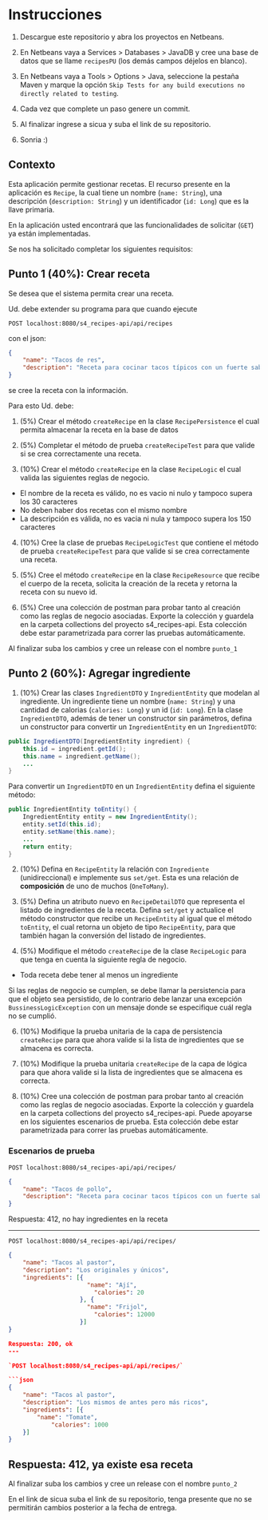# Instrucciones

1. Descargue este repositorio y abra los proyectos en Netbeans.

2. En Netbeans vaya a Services > Databases > JavaDB y cree una base de datos que se llame `recipesPU` (los demás campos déjelos en blanco).

3. En Netbeans vaya a Tools > Options > Java, seleccione la pestaña Maven y marque la opción `Skip Tests for any build executions no directly related to testing`.

4. Cada vez que complete un paso genere un commit.

6. Al finalizar ingrese a sicua y suba el link de su repositorio.

7. Sonria :)

## Contexto

Esta aplicación permite gestionar recetas. El recurso presente en la aplicación es `Recipe`, la cual tiene un nombre (`name: String`), una descripción (`description: String`) y un identificador (`id: Long`) que es la llave primaria.

En la aplicación usted encontrará que las funcionalidades de solicitar (`GET`) ya están implementadas.

Se nos ha solicitado completar los siguientes requisitos:

## Punto 1 (40%): Crear receta
Se desea que el sistema permita crear una receta.

Ud. debe extender su programa para que cuando ejecute

```POST localhost:8080/s4_recipes-api/api/recipes```

con el json:

```json
{
    "name": "Tacos de res",
    "description": "Receta para cocinar tacos típicos con un fuerte sabor picante"
}
```

se cree la receta con la información.

Para esto Ud. debe:

1. (5%) Crear el método `createRecipe` en la clase `RecipePersistence` el cual permita almacenar la receta en la base de datos

2. (5%) Completar el método de prueba `createRecipeTest` para que valide si se crea correctamente una receta.

3. (10%) Crear el método `createRecipe` en la clase `RecipeLogic` el cual valida las siguientes reglas de negocio.
  * El nombre de la receta es válido, no es vacio ni nulo y tampoco supera los 30 caracteres
  * No deben haber dos recetas con el mismo nombre
  * La descripción es válida, no es vacia ni nula y tampoco supera los 150 caracteres

4. (10%) Cree la clase de pruebas `RecipeLogicTest` que contiene el método de prueba `createRecipeTest` para que valide si se crea correctamente una receta.

5. (5%) Cree el método `createRecipe` en la clase `RecipeResource` que recibe el cuerpo de la receta, solicita la creación de la receta y retorna la receta con su nuevo id.

6. (5%) Cree una colección de postman para probar tanto al creación como las reglas de negocio asociadas. Exporte la colección y guardela en la carpeta collections del proyecto s4_recipes-api. Esta colección debe estar parametrizada para correr las pruebas automáticamente.

Al finalizar suba los cambios y cree un release con el nombre `punto_1`

## Punto 2 (60%): Agregar ingrediente

1. (10%) Crear las clases `IngredientDTO` y `IngredientEntity` que modelan al ingrediente. Un ingrediente tiene un nombre (`name: String`) y una cantidad de calorias (`calories: Long`) y un id (`id: Long`). En la clase `IngredientDTO`, además de tener un constructor sin parámetros, defina un constructor para convertir un `IngredientEntity` en un `IngredientDTO`:

```java
public IngredientDTO(IngredientEntity ingredient) {
    this.id = ingredient.getId();
    this.name = ingredient.getName();
    ...
}
```

Para convertir un `IngredientDTO` en un `IngredientEntity` defina el siguiente método:

```java
public IngredientEntity toEntity() {
    IngredientEntity entity = new IngredientEntity();
    entity.setId(this.id);
    entity.setName(this.name);   
    ...		
    return entity;
}
```
2. (10%) Defina en `RecipeEntity` la relación con `Ingrediente` (unidireccional) e implemente sus `set/get`. Esta es una relación de **composición** de uno de muchos (`OneToMany`).

3. (5%) Defina un atributo nuevo en `RecipeDetailDTO` que representa el listado de ingredientes de la receta. Defina `set/get` y actualice el método constructor que recibe un `RecipeEntity` al igual que el método `toEntity`, el cual retorna un objeto de tipo `RecipeEntity`, para que también hagan la conversión del listado de ingredientes.

4. (5%) Modifique el método `createRecipe` de la clase `RecipeLogic` para que tenga en cuenta la siguiente regla de negocio.
- Toda receta debe tener al menos un ingrediente

Si las reglas de negocio se cumplen, se debe llamar la persistencia para que el objeto sea persistido, de lo contrario debe lanzar una excepción `BussinessLogicException` con un mensaje donde se especifique cuál regla no se cumplió.

6. (10%) Modifique la prueba unitaria de la capa de persistencia `createRecipe` para que ahora valide si la lista de ingredientes que se almacena es correcta.

7. (10%) Modifique la prueba unitaria `createRecipe` de la capa de lógica para que ahora valide si la lista de ingredientes que se almacena es correcta.

8. (10%) Cree una colección de postman para probar tanto al creación como las reglas de negocio asociadas. Exporte la colección y guardela en la carpeta collections del proyecto s4_recipes-api. Puede apoyarse en los siguientes escenarios de prueba. Esta colección debe estar parametrizada para correr las pruebas automáticamente.

### Escenarios de prueba

`POST localhost:8080/s4_recipes-api/api/recipes/`

```json
{
    "name": "Tacos de pollo",
    "description": "Receta para cocinar tacos típicos con un fuerte sabor picante"
}
```
Respuesta: 412, no hay ingredientes en la receta

---

`POST localhost:8080/s4_recipes-api/api/recipes/`

```json
{
    "name": "Tacos al pastor",
    "description": "Los originales y únicos",
    "ingredients": [{
                      "name": "Ají",
              		    "calories": 20
                    }, {
                      "name": "Frijol",
              		    "calories": 12000
                    }]
}

Respuesta: 200, ok
---

`POST localhost:8080/s4_recipes-api/api/recipes/`

```json
{
    "name": "Tacos al pastor",
    "description": "Los mismos de antes pero más ricos",
    "ingredients": [{
        "name": "Tomate",
		    "calories": 1000
    }]
}
```

Respuesta: 412, ya existe esa receta
---

Al finalizar suba los cambios y cree un release con el nombre `punto_2`

En el link de sicua suba el link de su repositorio, tenga presente que no se permitirán cambios posterior a la fecha de entrega.
